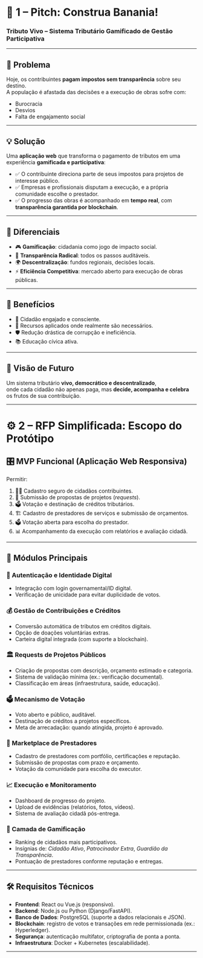 # 🌟 1 – Pitch: **Construa Banania!**

### **Tributo Vivo – Sistema Tributário Gamificado de Gestão Participativa**

---

## 🚨 Problema
Hoje, os contribuintes **pagam impostos sem transparência** sobre seu destino.  
A população é afastada das decisões e a execução de obras sofre com:

- Burocracia  
- Desvios  
- Falta de engajamento social  

---

## 💡 Solução
Uma **aplicação web** que transforma o pagamento de tributos em uma experiência **gamificada e participativa**:

- ✅ O contribuinte direciona parte de seus impostos para projetos de interesse público.  
- ✅ Empresas e profissionais disputam a execução, e a própria comunidade escolhe o prestador.  
- ✅ O progresso das obras é acompanhado em **tempo real**, com **transparência garantida por blockchain**.  

---

## 🎯 Diferenciais
- 🎮 **Gamificação**: cidadania como jogo de impacto social.  
- 🔎 **Transparência Radical**: todos os passos auditáveis.  
- 🌍 **Descentralização**: fundos regionais, decisões locais.  
- ⚡ **Eficiência Competitiva**: mercado aberto para execução de obras públicas.  

---

## 🌱 Benefícios
- 👥 Cidadão engajado e consciente.  
- 🎯 Recursos aplicados onde realmente são necessários.  
- 🛡️ Redução drástica de corrupção e ineficiência.  
- 📚 Educação cívica ativa.  

---

## 🔮 Visão de Futuro
Um sistema tributário **vivo, democrático e descentralizado**,  
onde cada cidadão não apenas paga, mas **decide, acompanha e celebra**  
os frutos de sua contribuição.  

---

# ⚙️ 2 – RFP Simplificada: **Escopo do Protótipo**

## 🎛️ MVP Funcional (Aplicação Web Responsiva)

Permitir:

1. 🧑‍💻 Cadastro seguro de cidadãos contribuintes.  
2. 📝 Submissão de propostas de projetos (*requests*).  
3. 🗳️ Votação e destinação de créditos tributários.  
4. 🏗️ Cadastro de prestadores de serviços e submissão de orçamentos.  
5. 🗳️ Votação aberta para escolha do prestador.  
6. 📊 Acompanhamento da execução com relatórios e avaliação cidadã.  

---

## 🧩 Módulos Principais

### 🔐 Autenticação e Identidade Digital
- Integração com login governamental/ID digital.  
- Verificação de unicidade para evitar duplicidade de votos.  

### 💰 Gestão de Contribuições e Créditos
- Conversão automática de tributos em créditos digitais.  
- Opção de doações voluntárias extras.  
- Carteira digital integrada (com suporte a blockchain).  

### 🏛️ Requests de Projetos Públicos
- Criação de propostas com descrição, orçamento estimado e categoria.  
- Sistema de validação mínima (ex.: verificação documental).  
- Classificação em áreas (infraestrutura, saúde, educação).  

### 🗳️ Mecanismo de Votação
- Voto aberto e público, auditável.  
- Destinação de créditos a projetos específicos.  
- Meta de arrecadação: quando atingida, projeto é aprovado.  

### 🏪 Marketplace de Prestadores
- Cadastro de prestadores com portfólio, certificações e reputação.  
- Submissão de propostas com prazo e orçamento.  
- Votação da comunidade para escolha do executor.  

### 📈 Execução e Monitoramento
- Dashboard de progresso do projeto.  
- Upload de evidências (relatórios, fotos, vídeos).  
- Sistema de avaliação cidadã pós-entrega.  

### 🏅 Camada de Gamificação
- Ranking de cidadãos mais participativos.  
- Insígnias de: *Cidadão Ativo*, *Patrocinador Extra*, *Guardião da Transparência*.  
- Pontuação de prestadores conforme reputação e entregas.  

---

## 🛠️ Requisitos Técnicos
- **Frontend**: React ou Vue.js (responsivo).  
- **Backend**: Node.js ou Python (Django/FastAPI).  
- **Banco de Dados**: PostgreSQL (suporte a dados relacionais e JSON).  
- **Blockchain**: registro de votos e transações em rede permissionada (ex.: Hyperledger).  
- **Segurança**: autenticação multifator, criptografia de ponta a ponta.  
- **Infraestrutura**: Docker + Kubernetes (escalabilidade).  

---

